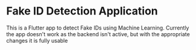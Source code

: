 # Fake ID Detection Application

This is a Flutter app to detect Fake IDs using Machine Learning. Currently the app doesn't work as the backend isn't active, but with the appropriate changes it is fully usable
